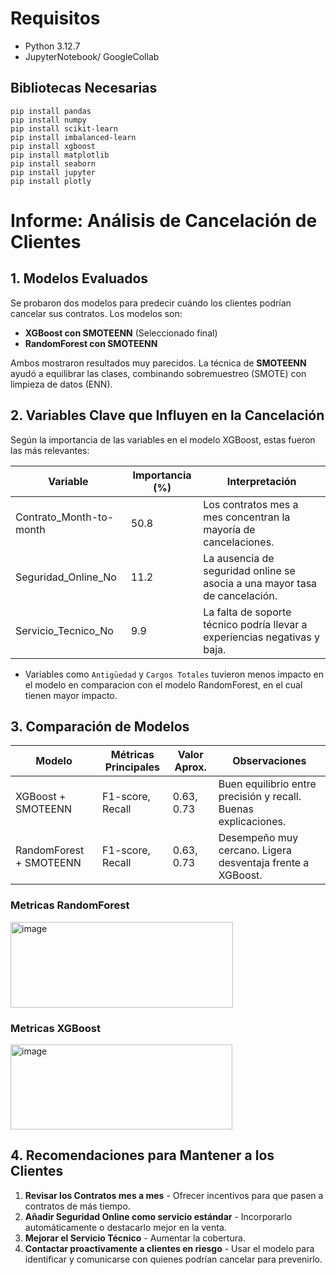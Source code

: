 # Requisitos
* Python 3.12.7
* JupyterNotebook/ GoogleCollab

## Bibliotecas Necesarias
```
pip install pandas
pip install numpy
pip install scikit-learn
pip install imbalanced-learn
pip install xgboost
pip install matplotlib
pip install seaborn
pip install jupyter
pip install plotly
```

# Informe: Análisis de Cancelación de Clientes

## 1. Modelos Evaluados 

Se probaron dos modelos para predecir cuándo los clientes podrían cancelar sus contratos. Los modelos son: 

- **XGBoost con SMOTEENN** (Seleccionado final)
- **RandomForest con SMOTEENN**
  
Ambos mostraron resultados muy parecidos. La técnica de **SMOTEENN** ayudó a equilibrar las clases, combinando sobremuestreo (SMOTE) con limpieza de datos (ENN).

## 2. Variables Clave que Influyen en la Cancelación

Según la importancia de las variables en el modelo XGBoost, estas fueron las más relevantes:

| Variable                 | Importancia (%) | Interpretación                                                                 |
|-------------------------|-----------------|--------------------------------------------------------------------------------|
| Contrato_Month-to-month | 50.8            | Los contratos mes a mes concentran la mayoría de cancelaciones.               |
| Seguridad_Online_No     | 11.2            | La ausencia de seguridad online se asocia a una mayor tasa de cancelación.   |
| Servicio_Tecnico_No     | 9.9             | La falta de soporte técnico podría llevar a experiencias negativas y baja.   |

* Variables como `Antigüedad` y `Cargos Totales` tuvieron menos impacto en el modelo en comparacion con el modelo RandomForest, en el cual tienen mayor impacto.

## 3. Comparación de Modelos 

| Modelo                  | Métricas Principales | Valor Aprox. | Observaciones                                                         |
|------------------------|-------------------|--------------|------------------------------------------------------------------------|
| XGBoost + SMOTEENN     | F1-score, Recall           | 0.63, 0.73       | Buen equilibrio entre precisión y recall. Buenas explicaciones.       |
| RandomForest + SMOTEENN| F1-score, Recall           | 0.63, 0.73      | Desempeño muy cercano. Ligera desventaja frente a XGBoost.            |
### Metricas RandomForest
<img width="356" height="137" alt="image" src="https://github.com/user-attachments/assets/6239dfe3-c97d-4d10-9a11-fe9688634f45" />

### Metricas XGBoost
<img width="355" height="136" alt="image" src="https://github.com/user-attachments/assets/4acacced-7357-4039-8648-b716ae518e97" />


## 4. Recomendaciones para Mantener a los Clientes 

1. **Revisar los Contratos mes a mes** - Ofrecer incentivos para que pasen a contratos de más tiempo. 
2. **Añadir Seguridad Online como servicio estándar** - Incorporarlo automáticamente o destacarlo mejor en la venta. 
3. **Mejorar el Servicio Técnico** - Aumentar la cobertura. 
4. **Contactar proactivamente a clientes en riesgo** - Usar el modelo para identificar y comunicarse con quienes podrían cancelar para prevenirlo.
